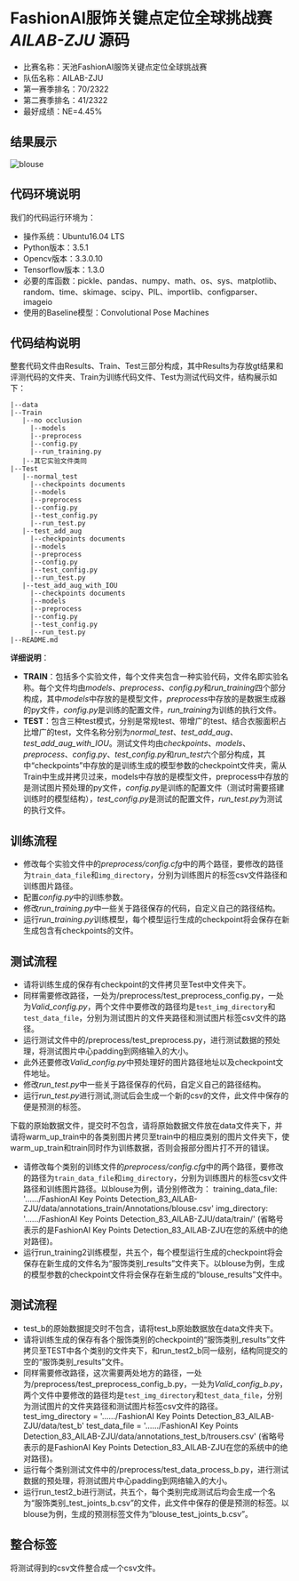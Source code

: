 ﻿# FashionAI服饰关键点定位全球挑战赛 *AILAB-ZJU* 源码
* 比赛名称：天池FashionAI服饰关键点定位全球挑战赛
* 队伍名称：AILAB-ZJU
* 第一赛季排名：70/2322
* 第二赛季排名：41/2322
* 最好成绩：NE=4.45%

## 结果展示
![blouse](https://github.com/shaoniangu/Realize_Convolutional_Pose_Machines_On_FashionAI/raw/master/Readme_images/blouse.jpg)

## 代码环境说明
我们的代码运行环境为：
* 操作系统：Ubuntu16.04 LTS
* Python版本：3.5.1
* Opencv版本：3.3.0.10
* Tensorflow版本：1.3.0
* 必要的库函数：pickle、pandas、numpy、math、os、sys、matplotlib、random、time、skimage、scipy、PIL、importlib、configparser、imageio
* 使用的Baseline模型：Convolutional Pose Machines

## 代码结构说明
整套代码文件由Results、Train、Test三部分构成，其中Results为存放gt结果和评测代码的文件夹、Train为训练代码文件、Test为测试代码文件，结构展示如下：
```
|--data
|--Train
   |--no occlusion
	 |--models
	 |--preprocess
	 |--config.py
	 |--run_training.py
   |--其它实验文件类同
|--Test
   |--normal_test
	 |--checkpoints documents
	 |--models
	 |--preprocess
	 |--config.py
	 |--test_config.py
	 |--run_test.py
   |--test_add_aug
	 |--checkpoints documents
	 |--models
	 |--preprocess
	 |--config.py
	 |--test_config.py
	 |--run_test.py
   |--test_add_aug_with_IOU
	 |--checkpoints documents
	 |--models
	 |--preprocess
	 |--config.py
	 |--test_config.py
	 |--run_test.py
|--README.md
```
**详细说明**：
* **TRAIN**：包括多个实验文件，每个文件夹包含一种实验代码，文件名即实验名称。每个文件均由*models*、*preprocess*、*config.py*和*run_training*四个部分构成，其中*models*中存放的是模型文件，*preprocess*中存放的是数据生成器的py文件，*config.py*是训练的配置文件，*run_training*为训练的执行文件。
* **TEST**：包含三种test模式，分别是常规test、带增广的test、结合衣服面积占比增广的test，文件名称分别为*normal_test*、*test_add_aug*、*test_add_aug_with_IOU*。测试文件均由*checkpoints*、*models*、*preprocess*、*config.py*、*test_config.py*和*run_test*六个部分构成，其中“checkpoints”中存放的是训练生成的模型参数的checkpoint文件夹，需从Train中生成并拷贝过来，models中存放的是模型文件，preprocess中存放的是测试图片预处理的py文件，*config.py*是训练的配置文件（测试时需要搭建训练时的模型结构），*test_config.py*是测试的配置文件，*run_test.py*为测试的执行文件。

## 训练流程
* 修改每个实验文件中的*preprocess/config.cfg*中的两个路径，要修改的路径为```train_data_file```和```img_directory```，分别为训练图片的标签csv文件路径和训练图片路径。
* 配置*config.py*中的训练参数。
* 修改*run_training.py*中一些关于路径保存的代码，自定义自己的路径结构。
* 运行*run_training.py*训练模型，每个模型运行生成的checkpoint将会保存在新生成包含有checkpoints的文件。

## 测试流程
* 请将训练生成的保存有checkpoint的文件拷贝至Test中文件夹下。
* 同样需要修改路径，一处为/preprocess/test_preprocess_config.py，一处为*Valid_config.py*，两个文件中要修改的路径均是```test_img_directory```和```test_data_file```，分别为测试图片的文件夹路径和测试图片标签csv文件的路径。
* 运行测试文件中的/preprocess/test_preprocess.py，进行测试数据的预处理，将测试图片中心padding到网络输入的大小。
* 此外还要修改*Valid_config.py*中预处理好的图片路径地址以及checkpoint文件地址。
* 修改*run_test.py*中一些关于路径保存的代码，自定义自己的路径结构。
* 运行*run_test.py*进行测试,测试后会生成一个新的csv的文件，此文件中保存的便是预测的标签。

下载的原始数据文件，提交时不包含，请将原始数据文件放在data文件夹下，并请将warm_up_train中的各类别图片拷贝至train中的相应类别的图片文件夹下，使warm_up_train和train同时作为训练数据，否则会报部分图片打不开的错误。
* 请修改每个类别的训练文件的*preprocess/config.cfg*中的两个路径，要修改的路径为```train_data_file```和```img_directory```，分别为训练图片的标签csv文件路径和训练图片路径。以blouse为例，请分别修改为：
training_data_file: '....../FashionAI Key Points Detection_83_AILAB-ZJU/data/annotations_train/Annotations/blouse.csv'
img_directory: '....../FashionAI Key Points Detection_83_AILAB-ZJU/data/train/'
(省略号表示的是FashionAI Key Points Detection_83_AILAB-ZJU在您的系统中的绝对路径)。
* 运行run_training2训练模型，共五个，每个模型运行生成的checkpoint将会保存在新生成的文件名为“服饰类别_results”文件夹下。以blouse为例，生成的模型参数的checkpoint文件将会保存在新生成的“blouse_results”文件中。

## 测试流程
* test_b的原始数据提交时不包含，请将test_b原始数据放在data文件夹下。
* 请将训练生成的保存有各个服饰类别的checkpoint的“服饰类别_results”文件拷贝至TEST中各个类别的文件夹下，和run_test2_b同一级别，结构同提交的空的“服饰类别_results”文件。
* 同样需要修改路径，这次需要两处地方的路径，一处为/preprocess/test_preprocess_config_b.py，一处为*Valid_config_b.py*，两个文件中要修改的路径均是```test_img_directory```和```test_data_file```，分别为测试图片的文件夹路径和测试图片标签csv文件的路径。
test_img_directory = '....../FashionAI Key Points Detection_83_AILAB-ZJU/data/test_b'
test_data_file = '....../FashionAI Key Points Detection_83_AILAB-ZJU/data/annotations_test_b/trousers.csv'
(省略号表示的是FashionAI Key Points Detection_83_AILAB-ZJU在您的系统中的绝对路径)。
* 运行每个类别测试文件中的/preprocess/test_data_process_b.py，进行测试数据的预处理，将测试图片中心padding到网络输入的大小。
* 运行run_test2_b进行测试，共五个，每个类别完成测试后均会生成一个名为“服饰类别_test_joints_b.csv”的文件，此文件中保存的便是预测的标签。以blouse为例，生成的预测标签文件为“blouse_test_joints_b.csv”。

## 整合标签
将测试得到的csv文件整合成一个csv文件。